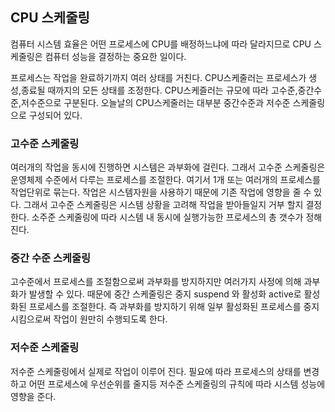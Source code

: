 ## CPU 스케줄링

컴퓨터 시스템 효율은 어떤 프로세스에 CPU를 배정하느냐에 따라 달라지므로 CPU 스케줄링은 컴퓨터 성능을 결정하는 중요한 일이다.

프로세스는 작업을 완료하기까지 여러 상태를 거친다. CPU스케줄러는 프로세스가 생성,종료될 때까지의 모든 상태를 조정한다. CPU스케즐러는 규모에 따라 고수준,중간수준,저수준으로 구분된다. 오늘날의 CPU스케줄러는 대부분 중간수준과 저수준 스케줄링으로 구성되어 있다.

### 고수준 스케줄링

여러개의 작업을 동시에 진행하면 시스템은 과부화에 걸린다. 그래서 고수준 스케줄링은 운영체제 수준에서 다루는 프로세스를 조절한다. 여기서 1개 또는 여러개의 프로세스를 작업단위로 묶는다. 작업은 시스템자원을 사용하기 때문에 기존 작업에 영향을 줄 수 있다. 그래서 고수준 스케줄링은 시스템 상황을 고려해 작업을 받아들일지 거부 할지 결정한다. 소주준 스케줄링에 따라 시스템 내 동시에 실행가능한 프로세스의 총 갯수가 정해진다.

### 중간 수준 스케줄링

고수준에서 프로세스를 조절함으로써 과부화를 방지하지만 여러가지 사정에 의해 과부화가 발생할 수 있다. 때문에 중간 스케줄링은 중지 suspend 와 활성화 active로 활성화된 프로세스를 조절한다. 즉 과부화를 방지하기 위해 일부 활성화된 프로세스를 중지시킴으로써 작업이 원만히 수행되도록 한다.

### 저수준 스케줄링

저수준 스케줄링에서 실제로 작업이 이루어 진다. 필요에 따라 프로세스의 상태를 변경하고 어떤 프로세스에 우선순위를 줄지등 저수준 스케줄링의 규칙에 따라 시스템 성능에 영향을 준다.